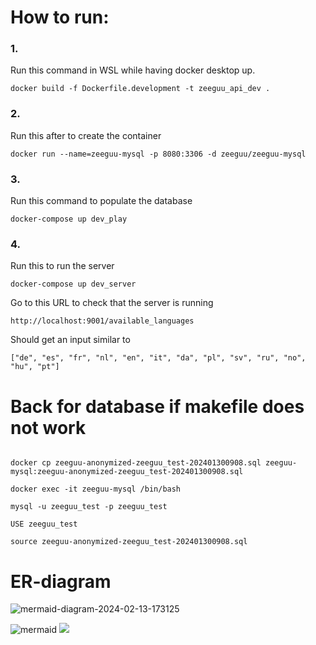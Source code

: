 # How to run:

### 1.

Run this command in WSL while having docker desktop up.

``docker build -f Dockerfile.development -t zeeguu_api_dev .``

### 2.

Run this after to create the container

``docker run --name=zeeguu-mysql -p 8080:3306 -d zeeguu/zeeguu-mysql``

### 3.

Run this command to populate the database

``docker-compose up dev_play``

### 4.

Run this to run the server

``docker-compose up dev_server``

Go to this URL to check that the server is running

``http://localhost:9001/available_languages``

Should get an input similar to

``["de", "es", "fr", "nl", "en", "it", "da", "pl", "sv", "ru", "no", "hu", "pt"]``

# Back for database if makefile does not work

````

docker cp zeeguu-anonymized-zeeguu_test-202401300908.sql zeeguu-mysql:zeeguu-anonymized-zeeguu_test-202401300908.sql

docker exec -it zeeguu-mysql /bin/bash

mysql -u zeeguu_test -p zeeguu_test

USE zeeguu_test

source zeeguu-anonymized-zeeguu_test-202401300908.sql

````
# ER-diagram

![mermaid-diagram-2024-02-13-173125](https://github.com/Mlth/zeeguu-api/assets/94927866/6dfad407-fe9f-4cd0-ac91-a232fa4754c2)

![mermaid](https://t.ly/PYen4)
<img src="https://t.ly/PYen4">



